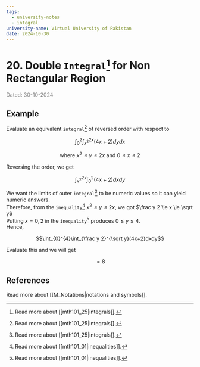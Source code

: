 ```yaml
---
tags:
  - university-notes
  - integral
university-name: Virtual University of Pakistan
date: 2024-10-30
---
```


# 20. Double `Integral`[^1] for Non Rectangular Region

<span style="color: gray;">Dated: 30-10-2024</span>

## Example

Evaluate an equivalent `integral`[^1] of reversed order with respect to  

$$\int_0^2\int_{x^2}^{2x} (4x + 2) dydx$$

$$\text{where } x^2 \le y \le 2x \text{ and } 0 \le x \le 2$$

Reversing the order, we get  

$$\int_{x^2}^{2x}\int_0^2(4x+2)dxdy$$

We want the limits of outer `integral`[^1] to be numeric values so it can yield numeric answers.  
Therefore, from the `inequality`[^2] $x^2 \le y \le 2x$, we got $\frac y 2 \le x \le \sqrt y$  
Putting $x = 0,2$ in the `inequality`[^2] produces $0 \le y \le 4$.  
Hence,  

$$\int_{0}^{4}\int_{\frac y 2}^{\sqrt y}(4x+2)dxdy$$

 Evaluate this and we will get  

$$= 8$$

## References

Read more about [[M_Notations|notations and symbols]].

[^1]: Read more about [[mth101_25|integrals]]. 
[^2]: Read more about [[mth101_01|inequalities]]. 